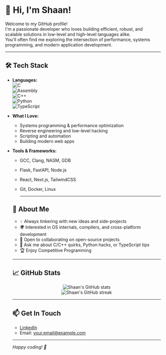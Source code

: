 # 👋 Hi, I'm Shaan! 

Welcome to my GitHub profile!  
I'm a passionate developer who loves building efficient, robust, and scalable solutions in low-level and high-level languages alike.  
You’ll often find me exploring the intersection of performance, systems programming, and modern application development.

---

## 🛠️ Tech Stack

- **Languages:**  
  ![C](https://img.shields.io/badge/C-00599C?style=flat&logo=c&logoColor=white)  
    ![Assembly](https://img.shields.io/badge/Assembly-6E4C13?style=flat&logo=gnu&logoColor=white)  
      ![C++](https://img.shields.io/badge/C++-00599C?style=flat&logo=c%2B%2B&logoColor=white)  
        ![Python](https://img.shields.io/badge/Python-3776AB?style=flat&logo=python&logoColor=white)  
          ![TypeScript](https://img.shields.io/badge/TypeScript-3178C6?style=flat&logo=typescript&logoColor=white)

- **What I Love:**  
    - Systems programming & performance optimization  
    - Reverse engineering and low-level hacking  
    - Scripting and automation  
    - Building modern web apps

- **Tools & Frameworks:**  
   - GCC, Clang, NASM, GDB  
   - Flask, FastAPI, Node.js  
   - React, Next.js, TailwindCSS
   - Git, Docker, Linux

       ---

  ## 🚀 About Me

   - 💡 Always tinkering with new ideas and side-projects
   - 🌍 Interested in OS internals, compilers, and cross-platform development
   - 🤝 Open to collaborating on open-source projects
   - 💬 Ask me about C/C++ quirks, Python hacks, or TypeScript tips
   - 🏆 Enjoy Competitive Programming 

    ---

    ## 📈 GitHub Stats

   <p align="center">
                            <img src="https://github-readme-stats.vercel.app/api?username=101shaan&show_icons=true&theme=tokyonight" alt="Shaan's GitHub stats" />
                              <br>
                                <img src="https://github-readme-streak-stats.herokuapp.com/?user=101shaan&theme=tokyonight" alt="Shaan's GitHub streak" />
                                </p>

   ---

    ## 📫 Get In Touch

  - [LinkedIn](https://www.linkedin.com/in/your-linkedin)   
  - Email: your.email@example.com

   ---

  *Happy coding! 🚀*
